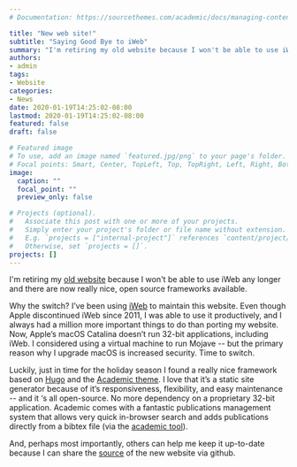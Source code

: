 ```yaml
---
# Documentation: https://sourcethemes.com/academic/docs/managing-content/

title: "New web site!"
subtitle: "Saying Good Bye to iWeb"
summary: "I'm retiring my old website because I won't be able to use iWeb any longer and there are now really nice, open source frameworks available."
authors: 
- admin
tags: 
- Website
categories:
- News
date: 2020-01-19T14:25:02-08:00
lastmod: 2020-01-19T14:25:02-08:00
featured: false
draft: false

# Featured image
# To use, add an image named `featured.jpg/png` to your page's folder.
# Focal points: Smart, Center, TopLeft, Top, TopRight, Left, Right, BottomLeft, Bottom, BottomRight.
image:
  caption: ""
  focal_point: ""
  preview_only: false

# Projects (optional).
#   Associate this post with one or more of your projects.
#   Simply enter your project's folder or file name without extension.
#   E.g. `projects = ["internal-project"]` references `content/project/deep-learning/index.md`.
#   Otherwise, set `projects = []`.
projects: []
---
```

I'm retiring my [old website](https://users.soe.ucsc.edu/~carlosm/UCSC/Home/Home.html) because I won't be able to use iWeb any longer and there are now really nice, open source frameworks available.

Why the switch? I’ve been using [iWeb](https://en.wikipedia.org/wiki/IWeb) to maintain this website. Even though Apple discontinued iWeb since 2011, I was able to use it productively, and I always had a million more important things to do than porting my website. Now, Apple’s macOS Catalina doesn’t run 32-bit applications, including iWeb. I considered using a virtual machine to run Mojave -- but the primary reason why I upgrade macOS is increased security. Time to switch.

Luckily, just in time for the holiday season I found a really nice framework based on [Hugo](https://en.wikipedia.org/wiki/Hugo_(software)) and the [Academic theme](https://themes.gohugo.io/academic/). I love that it’s a static site generator because of it’s responsiveness, flexibility, and easy maintenance -- and it ‘s all open-source. No more dependency on a proprietary 32-bit application. Academic comes with a fantastic publications management system that allows very quick in-browser search and adds publications directly from a bibtex file (via the [academic tool](https://github.com/sourcethemes/academic-admin)). 

And, perhaps most importantly, others can help me keep it up-to-date because I can share the [source](https://github.com/carlosmalt/academic-kickstart) of the new website via github. 